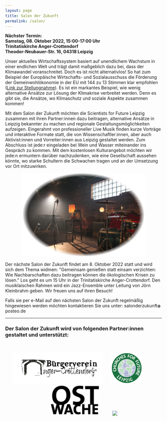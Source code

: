 ```yaml
---
layout: page
title: Salon der Zukunft
permalink: /salon/
---
```


<b>Nächster Termin:<br> 
Samstag, 08. Oktober 2022, 15:00-17:00 Uhr<br>
Trinitatiskirche Anger-Crottendorf<br>
Theodor-Neubauer-Str. 16, 04318 Leipzig
</b>

Unser aktuelles Wirtschaftssystem basiert auf unendlichem Wachstum in einer endlichen Welt und trägt damit maßgeblich dazu bei, dass der Klimawandel voranschreitet. Doch es ist nicht alternativlos! So hat zum Beispiel der Europäische Wirtschafts- und 
Sozialausschuss die Förderung der Gemeinwohlökonomie in der EU mit 144 zu 13 Stimmen klar empfohlen 
(<a href="https://eur-lex.europa.eu/legal-content/DE/TXT/?uri=CELEX%3A52015IE2060">Link zur Stellungnahme</a>). Es ist ein markantes Beispiel, wie wenig 
alternative Ansätze zur Lösung der Klimakrise verbreitet werden. Denn es gibt sie, die Ansätze, wo Klimaschutz und soziale Aspekte zusammen kommen! 

Mit dem Salon der Zukunft möchten die Scientists for Future Leipzig zusammen mit ihren Partner:innen dazu beitragen, alternative Ansätze in Leipzig bekannter zu machen und regionale Gestaltungsmöglichkeiten aufzeigen. Eingerahmt von professioneller Live Musik finden kurze Vorträge und interaktive Formate statt, die von Wissenschaftler:innen, aber auch Aktivist:innen und Vorreiter:innen aus Leipzig gestaltet werden. Zum Abschluss ist jede:r eingeladen bei Wein und Wasser miteinander ins Gespräch zu kommen. Mit dem kostenlosen Kulturangebot möchten wir jede:n ermuntern darüber nachzudenken, wie eine Gesellschaft aussehen könnte, wo starke Schultern die Schwachen tragen und an der Umsetzung vor Ort mitzuwirken.

<p align="center">
<img id="Deutsch" src="/images/Salon-Bild1.png" width="400">
</p>


Der nächste Salon der Zukunft findet am 8. Oktober 2022 statt und wird sich dem Thema widmen: "Gemeinsam genießen statt einsam verzichten: Wie Nachbarschaften dazu beitragen können die ökologischen Krisen zu lösen." Los geht es um 15 Uhr in der Trinitatiskirche Anger-Crottendorf. Den musiklaischen Rahmen wird ein Jazz-Ensemble unter Leitung von Jörn Kleinbrahm geben. Wir freuen uns auf ihren Besuch! 

Falls sie per e-Mail auf den nächsten Salon der Zukunft regelmäßig hingewiesen werden möchten kontaktieren Sie uns unter: s&#x61;lo&#110;d&#101;rzuku&#110;ft<img src="/images/cryp.gif" alt="&#x40;" style="margin:0px +1px -1px +1px;border-style:none;">post&#101;o.d&#101;

<hr>

<h3 id="Partner"><b>Der Salon der Zukunft wird von folgenden Partner:innen gestaltet und unterstützt:</b></h3>
<br>

<p align="center">
<a href="https://www.bv-anger-crottendorf.de/" target="blank"><img height="100px" src="/images/Logo_BVAC.png"></a>&nbsp;&nbsp;&nbsp;&nbsp;&nbsp;&nbsp;
<a href="https://esg-leipzig.de/uber-uns/arbeitskreise/churches-for-future-leipzig/" target="blank"><img height="100px" src="/images/Logo_CFF.png"></a>&nbsp;&nbsp;&nbsp;&nbsp;&nbsp;&nbsp;
&nbsp;&nbsp;&nbsp;<a href="https://www.ostwache.org/" target="blank"><img height="100px" src="/images/Logo_Ostwache.png"></a>&nbsp;&nbsp;&nbsp;&nbsp;&nbsp;&nbsp;&nbsp;&nbsp;&nbsp;
<a href="https://s4f-leipzig.de/" target="blank"><img height="100px" src="/images/s4f_logo_leipzig.png"></a>
</p>
